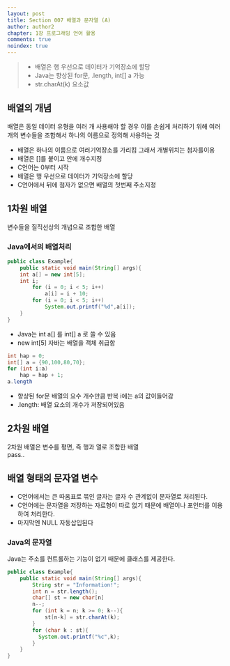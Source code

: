 ```yaml
---
layout: post
title: Section 007 배열과 문자열 (A)
author: author2
chapter: 1장 프로그래밍 언어 활용
comments: true
noindex: true
---
```

>- 배열은 행 우선으로 데이터가 기억장소에 할당
>- Java는 향상된 for문, .length, int[] a 가능
>- str.charAt(k) 요소값 

## 배열의 개념

배열은 동일 데이터 유형을 여러 개 사용해야 할 경우 이를 손쉽게 처리하기 위해 여러 개의 변수들을 조합해서 하나의 이름으로 정의해 사용하는 것

- 배열은 하나의 이름으로 여러기억장소를 가리킴 그래서 개별위치는 첨자를이용
- 배열은 []를 붙이고 안에 개수지정
- C언어는 0부터 시작
- 배열은 행 우선으로 데이터가 기억장소에 할당
- C언어에서 뒤에 첨자가 없으면 배열의 첫번째 주소지정

## 1차원 배열

변수들을 질직선상의 개념으로 조합한 배열    

### Java에서의 배열처리

``` Java
public class Example{
    public static void main(String[] args){
    int a[] = new int[5];
    int i;
        for (i = 0; i < 5; i++)
            a[i] = i + 10;
        for (i = 0; i < 5; i++)
            System.out.printf("%d",a[i]);
    }
}
```
- Java는 int a[] 를 int[] a 로 쓸 수 있음
- new int[5] 자바는 배열을 객체 취급함

``` Java
int hap = 0;
int[] a = {90,100,80,70};
for (int i:a)
    hap = hap + 1;
a.length
```
- 향상된 for문 배열의 요수 개수만큼 반복 i에는 a의 값이들어감
- .length: 배열 요소의 개수가 저장되어있음

## 2차원 배열

2차원 배열은 변수를 평면, 즉 행과 열로 조합한 배열    
pass..

## 배열 형태의 문자열 변수

- C언어에서는 큰 따옴표로 묶인 글자는 글자 수 관계없이 문자열로 처리된다.
- C언어에는 문자열을 저장하는 자료형이 따로 없기 때문에 배열이나 포인터를 이용하여 처리한다.
- 마지막엔 NULL 자동삽입된다

### Java의 문자열

Java는 주소를 컨트롤하는 기능이 없기 때문에 클래스를 제공한다.

``` Java
public class Example{
    public static void main(String[] args){
        String str = "Information!";
        int n = str.length();
        char[] st = new char[n]
        n--;
        for (int k = n; k >= 0; k--){
            st[n-k] = str.charAt(k);
        }
        for (char k : st){
          System.out.printf("%c",k);
        }
    }
}
```

##
